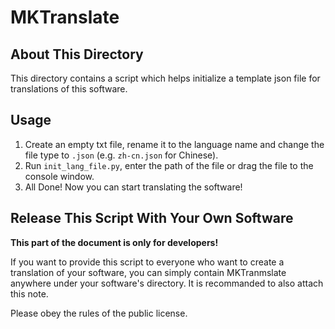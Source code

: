 # MKTranslate

## About This Directory

This directory contains a script which helps initialize a template json file for translations of this software.

## Usage

1. Create an empty txt file, rename it to the language name and change the file type to `.json` (e.g. `zh-cn.json` for Chinese).
2. Run `init_lang_file.py`, enter the path of the file or drag the file to the console window.
3. All Done! Now you can start translating the software!

## Release This Script With Your Own Software

**This part of the document is only for developers!**

If you want to provide this script to everyone who want to create a translation of your software, you can simply contain MKTranmslate anywhere under your software's directory. It is recommanded to also attach this note.

Please obey the rules of the public license.